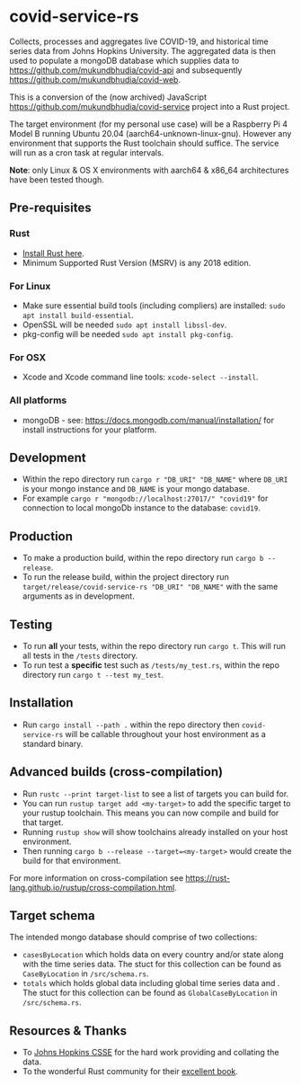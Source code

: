 # covid-service-rs

Collects, processes and aggregates live COVID-19, and historical time series data from Johns Hopkins University. The aggregated data is then used to populate a mongoDB database which supplies data to https://github.com/mukundbhudia/covid-api and subsequently https://github.com/mukundbhudia/covid-web.

This is a conversion of the (now archived) JavaScript https://github.com/mukundbhudia/covid-service project into a Rust project.

The target environment (for my personal use case) will be a Raspberry Pi 4 Model B running Ubuntu 20.04 (aarch64-unknown-linux-gnu). However any environment that supports the Rust toolchain should suffice. The service will run as a cron task at regular intervals.

**Note**: only Linux & OS X environments with aarch64 & x86_64 architectures have been tested though.

## Pre-requisites

### Rust

- [Install Rust here](https://www.rust-lang.org/tools/install).
- Minimum Supported Rust Version (MSRV) is any 2018 edition.

### For Linux

- Make sure essential build tools (including compliers) are installed: `sudo apt install build-essential`.
- OpenSSL will be needed `sudo apt install libssl-dev`.
- pkg-config will be needed `sudo apt install pkg-config`.

### For OSX

- Xcode and Xcode command line tools: `xcode-select --install`.

### All platforms

- mongoDB - see: https://docs.mongodb.com/manual/installation/ for install instructions for your platform.

## Development

- Within the repo directory run `cargo r "DB_URI" "DB_NAME"` where `DB_URI` is your mongo instance and `DB_NAME` is your mongo database.
- For example `cargo r "mongodb://localhost:27017/" "covid19"` for connection to local mongoDb instance to the database: `covid19`.

## Production

- To make a production build, within the repo directory run `cargo b --release`.
- To run the release build, within the project directory run `target/release/covid-service-rs "DB_URI" "DB_NAME"` with the same arguments as in development.

## Testing

- To run **all** your tests, within the repo directory run `cargo t`. This will run all tests in the `/tests` directory.
- To run test a **specific** test such as `/tests/my_test.rs`, within the repo directory run `cargo t --test my_test`.

## Installation

- Run `cargo install --path .` within the repo directory then `covid-service-rs` will be callable throughout your host environment as a standard binary.

## Advanced builds (cross-compilation)

- Run `rustc --print target-list` to see a list of targets you can build for.
- You can run `rustup target add <my-target>` to add the specific target to your rustup toolchain. This means you can now compile and build for that target.
- Running `rustup show` will show toolchains already installed on your host environment.
- Then running `cargo b --release --target=<my-target>` would create the build for that environment.

For more information on cross-compilation see https://rust-lang.github.io/rustup/cross-compilation.html.

## Target schema

The intended mongo database should comprise of two collections:

- `casesByLocation` which holds data on every country and/or state along with the time series data. The stuct for this collection can be found as `CaseByLocation` in `/src/schema.rs`.
- `totals` which holds global data including global time series data and . The stuct for this collection can be found as `GlobalCaseByLocation` in `/src/schema.rs`.

## Resources & Thanks

- To [Johns Hopkins CSSE](https://github.com/CSSEGISandData/COVID-19) for the hard work providing and collating the data.
- To the wonderful Rust community for their [excellent book](https://doc.rust-lang.org/book/).
